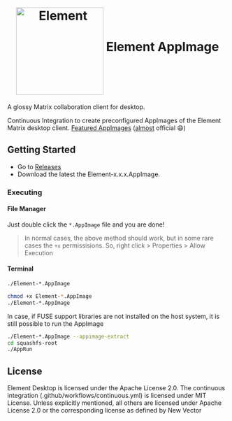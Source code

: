 <h1 align="center">
	<img src="https://raw.githubusercontent.com/vector-im/element-desktop/develop/res/img/element.png" alt="Element" height=200 width=200 align="middle">
	Element AppImage
</h1>

A glossy Matrix collaboration client for desktop.

Continuous Integration to create preconfigured AppImages of the Element
Matrix desktop client. [Featured AppImages](https://matrix.org/blog/2020/08/07/this-week-in-matrix-2020-08-07#new-appimage-for-the-element-desktop-matrix-client) ([almost](https://github.com/vector-im/element-web/issues/4766) official :smile:)

## Getting Started
* Go to [Releases](https://github.com/srevinsaju/element-appimage/releases)
* Download the latest the Element-x.x.x.AppImage. 

### Executing
#### File Manager
Just double click the `*.AppImage` file and you are done!

> In normal cases, the above method should work, but in some rare cases
the `+x` permissisions. So, right click > Properties > Allow Execution

#### Terminal 
```bash
./Element-*.AppImage
```
```bash
chmod +x Element-*.AppImage
./Element-*.AppImage
```

In case, if FUSE support libraries are not installed on the host system, it is 
still possible to run the AppImage

```bash
./Element-*.AppImage --appimage-extract
cd squashfs-root
./AppRun
```

## License 
Element Desktop is licensed under the Apache License 2.0. 
The continuous integration (.github/workflows/continuous.yml) is licensed under
MIT License. Unless explicitly mentioned, all others are licensed under Apache License 2.0 
or the corresponding license as defined by New Vector


